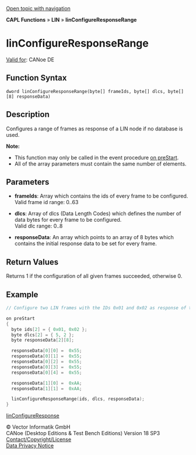 [Open topic with navigation](../../../../../CANoeDEFamily.htm#Topics/CAPLFunctions/LIN/Functions/CAPLfunctionLINConfigureResponseRange.md)

**CAPL Functions** » **LIN** » **linConfigureResponseRange**

# linConfigureResponseRange

[Valid for](../../../Shared/FeatureAvailability.md): CANoe DE

## Function Syntax

```
dword linConfigureResponseRange(byte[] frameIds, byte[] dlcs, byte[][8] responseData)
```

## Description

Configures a range of frames as response of a LIN node if no database is used.

**Note:**

- This function may only be called in the event procedure [on preStart](../../Other/EventProcedures/CAPLfunctionsEventproceduresMeasurementSystem.md).
- All of the array parameters must contain the same number of elements.

## Parameters

- **frameIds**: Array which contains the ids of every frame to be configured.  
  Valid frame id range: 0..63

- **dlcs**: Array of dlcs (Data Length Codes) which defines the number of data bytes for every frame to be configured.  
  Valid dlc range: 0..8

- **responseData**: An array which points to an array of 8 bytes which contains the initial response data to be set for every frame.

## Return Values

Returns 1 if the configuration of all given frames succeeded, otherwise 0.

## Example

```c
// Configure two LIN frames with the IDs 0x01 and 0x02 as response of the slave. The first frame contains 5 and the second one 2 data bytes.

on preStart
{
  byte ids[2] = { 0x01, 0x02 };
  byte dlcs[2] = { 5, 2 };
  byte responseData[2][8];

  responseData[0][0] =  0x55;
  responseData[0][1] =  0x55;
  responseData[0][2] =  0x55;
  responseData[0][3] =  0x55;
  responseData[0][4] =  0x55;

  responseData[1][0] =  0xAA;
  responseData[1][1] =  0xAA;

  linConfigureResponseRange(ids, dlcs, responseData);
}
```

[linConfigureResponse](CAPLfunctionLINConfigureResponse.md)

© Vector Informatik GmbH  
CANoe (Desktop Editions & Test Bench Editions) Version 18 SP3  
[Contact/Copyright/License](../../../Shared/ContactCopyrightLicense.md)  
[Data Privacy Notice](https://www.vector.com/int/en/company/get-info/privacy-policy/)
